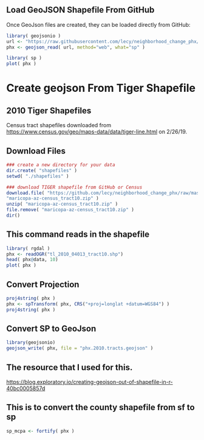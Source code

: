 
## Load GeoJSON Shapefile From GitHub

Once GeoJson files are created, they can be loaded directly from GitHub:

```r
library( geojsonio )
url <- "https://raw.githubusercontent.com/lecy/neighborhood_change_phx/master/shapefiles/phx.2010.tracts.geojson"
phx <- geojson_read( url, method="web", what="sp" )

library( sp )
plot( phx )
```

# Create geojson From Tiger Shapefile


## 2010 Tiger Shapefiles

Census tract shapefiles downloaded from https://www.census.gov/geo/maps-data/data/tiger-line.html on 2/26/19.


## Download Files

```r
### create a new directory for your data
dir.create( "shapefiles" )
setwd( "./shapefiles" )

### download TIGER shapefile from GitHub or Census
download.file( "https://github.com/lecy/neighborhood_change_phx/raw/master/shapefiles/tl_2010_04013_tract10.zip", 
"maricopa-az-census_tract10.zip" )
unzip( "maricopa-az-census_tract10.zip" )
file.remove( "maricopa-az-census_tract10.zip" )
dir()
```

## This command reads in the shapefile

```r
library( rgdal )
phx <- readOGR("tl_2010_04013_tract10.shp")
head( phx@data, 10)
plot( phx )
```


## Convert Projection

```r
proj4string( phx )
phx <- spTransform( phx, CRS("+proj=longlat +datum=WGS84") )
proj4string( phx )
```

## Convert SP to GeoJson

```r
library(geojsonio)
geojson_write( phx, file = "phx.2010.tracts.geojson" )
```






## The resource that I used for this.

https://blog.exploratory.io/creating-geojson-out-of-shapefile-in-r-40bc0005857d


## This is to convert the county shapefile from sf to sp

```r
sp_mcpa <- fortify( phx )
```

